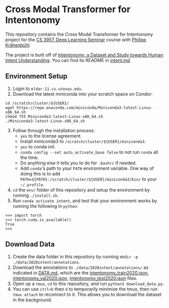 # Cross Modal Transformer for Intentonomy

This repository contains the Cross Modal Transformer for Intentonomy project for the [CS 395T Deep Learning Seminar](https://www.philkr.net/cs395t/) course with [Philipp Krähenbühl](http://www.philkr.net/).

The project is built off of [Intentonomy: a Dataset and Study towards Human Intent Understanding](https://github.com/KMnP/intentonomy). You can find its README in [intent.md](intent.md).

## Environment Setup
1. Login to `eldar-11.cs.utexas.edu`.
2. Download the latest miniconda into your scratch space on Condor:
```
cd /scratch/cluster/${USER}/
wget https://repo.anaconda.com/miniconda/Miniconda3-latest-Linux-x86_64.sh
chmod 755 Miniconda3-latest-Linux-x86_64.sh
./Miniconda3-latest-Linux-x86_64.sh
```
3. Follow through the installation process:
    * `yes` to the license agreement.
    * Install miniconda3 to `/scratch/cluster/${USER}/miniconda3`.
    * `yes` to conda init.
    * `conda config --set auto_activate_base false` to not run `conda` all the time.
    * Do anything else it tells you to do for `.bashrc` if needed.
    * Add `conda`'s path to your `PATH` environment variable. One way of doing this is to add `PATH=${PATH}:/scratch/cluster/${USER}/miniconda3/bin/` to your `~/.profile`.
4. `cd` the `env/` folder of this repository and setup the environment by running `./install.sh`.
5. Run `conda activate intent`, and test that your environment works by running the following in `python`:
```python3
>>> import torch
>>> torch.cuda.is_available()
True
>>>
```

## Download Data
1. Create the data folder in this repository by running `mkdir -p ./data/2020intent/annotations`.
2. Download the annotations to `./data/2020intent/annotations/` as indicated in [DATA.md](DATA.md), which are the [intentonomy_train2020.json](https://cornell.box.com/s/rff4fuq20t7tc4edx2wl0golh64zf9qh), [intentonomy_val2020.json](https://cornell.box.com/s/rff4fuq20t7tc4edx2wl0golh64zf9qh), [intentonomy_test2020.json](https://cornell.box.com/s/3ep2w96qf91w9qvqop2ri95g0e3fx4zj) files.
3. Open up a `tmux`, `cd` to this repository, and run `python3 download_data.py`.
4. You can use `ctrl+b` then `d` to temporarily minimize the tmux, then run `tmux attach` to reconnect to it. This allows you to download the dataset in the background.
